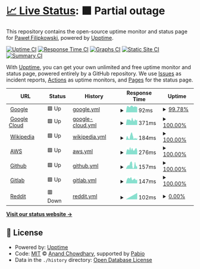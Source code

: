 # [📈 Live Status](https://Pawebf1.github.io/upptime): <!--live status--> **🟧 Partial outage**

This repository contains the open-source uptime monitor and status page for [Paweł Filipkowski](https://Pawebf1.github.io/upptime), powered by [Upptime](https://github.com/upptime/upptime).

[![Uptime CI](https://github.com/Pawebf1/upptime/workflows/Uptime%20CI/badge.svg)](https://github.com/Pawebf1/upptime/actions?query=workflow%3A%22Uptime+CI%22)
[![Response Time CI](https://github.com/Pawebf1/upptime/workflows/Response%20Time%20CI/badge.svg)](https://github.com/Pawebf1/upptime/actions?query=workflow%3A%22Response+Time+CI%22)
[![Graphs CI](https://github.com/Pawebf1/upptime/workflows/Graphs%20CI/badge.svg)](https://github.com/Pawebf1/upptime/actions?query=workflow%3A%22Graphs+CI%22)
[![Static Site CI](https://github.com/Pawebf1/upptime/workflows/Static%20Site%20CI/badge.svg)](https://github.com/Pawebf1/upptime/actions?query=workflow%3A%22Static+Site+CI%22)
[![Summary CI](https://github.com/Pawebf1/upptime/workflows/Summary%20CI/badge.svg)](https://github.com/Pawebf1/upptime/actions?query=workflow%3A%22Summary+CI%22)

With [Upptime](https://upptime.js.org), you can get your own unlimited and free uptime monitor and status page, powered entirely by a GitHub repository. We use [Issues](https://github.com/Pawebf1/upptime/issues) as incident reports, [Actions](https://github.com/Pawebf1/upptime/actions) as uptime monitors, and [Pages](https://Pawebf1.github.io/upptime) for the status page.

<!--start: status pages-->
<!-- This summary is generated by Upptime (https://github.com/upptime/upptime) -->
<!-- Do not edit this manually, your changes will be overwritten -->
<!-- prettier-ignore -->
| URL | Status | History | Response Time | Uptime |
| --- | ------ | ------- | ------------- | ------ |
| <img alt="" src="https://icons.duckduckgo.com/ip3/www.google.com.ico" height="13"> [Google](https://www.google.com) | 🟩 Up | [google.yml](https://github.com/Pawebf1/upptime/commits/HEAD/history/google.yml) | <details><summary><img alt="Response time graph" src="./graphs/google/response-time-week.png" height="20"> 92ms</summary><br><a href="https://Pawebf1.github.io/upptime/history/google"><img alt="Response time 92" src="https://img.shields.io/endpoint?url=https%3A%2F%2Fraw.githubusercontent.com%2FPawebf1%2Fupptime%2FHEAD%2Fapi%2Fgoogle%2Fresponse-time.json"></a><br><a href="https://Pawebf1.github.io/upptime/history/google"><img alt="24-hour response time 92" src="https://img.shields.io/endpoint?url=https%3A%2F%2Fraw.githubusercontent.com%2FPawebf1%2Fupptime%2FHEAD%2Fapi%2Fgoogle%2Fresponse-time-day.json"></a><br><a href="https://Pawebf1.github.io/upptime/history/google"><img alt="7-day response time 92" src="https://img.shields.io/endpoint?url=https%3A%2F%2Fraw.githubusercontent.com%2FPawebf1%2Fupptime%2FHEAD%2Fapi%2Fgoogle%2Fresponse-time-week.json"></a><br><a href="https://Pawebf1.github.io/upptime/history/google"><img alt="30-day response time 92" src="https://img.shields.io/endpoint?url=https%3A%2F%2Fraw.githubusercontent.com%2FPawebf1%2Fupptime%2FHEAD%2Fapi%2Fgoogle%2Fresponse-time-month.json"></a><br><a href="https://Pawebf1.github.io/upptime/history/google"><img alt="1-year response time 92" src="https://img.shields.io/endpoint?url=https%3A%2F%2Fraw.githubusercontent.com%2FPawebf1%2Fupptime%2FHEAD%2Fapi%2Fgoogle%2Fresponse-time-year.json"></a></details> | <details><summary><a href="https://Pawebf1.github.io/upptime/history/google">99.78%</a></summary><a href="https://Pawebf1.github.io/upptime/history/google"><img alt="All-time uptime 100.00%" src="https://img.shields.io/endpoint?url=https%3A%2F%2Fraw.githubusercontent.com%2FPawebf1%2Fupptime%2FHEAD%2Fapi%2Fgoogle%2Fuptime.json"></a><br><a href="https://Pawebf1.github.io/upptime/history/google"><img alt="24-hour uptime 98.46%" src="https://img.shields.io/endpoint?url=https%3A%2F%2Fraw.githubusercontent.com%2FPawebf1%2Fupptime%2FHEAD%2Fapi%2Fgoogle%2Fuptime-day.json"></a><br><a href="https://Pawebf1.github.io/upptime/history/google"><img alt="7-day uptime 99.78%" src="https://img.shields.io/endpoint?url=https%3A%2F%2Fraw.githubusercontent.com%2FPawebf1%2Fupptime%2FHEAD%2Fapi%2Fgoogle%2Fuptime-week.json"></a><br><a href="https://Pawebf1.github.io/upptime/history/google"><img alt="30-day uptime 99.95%" src="https://img.shields.io/endpoint?url=https%3A%2F%2Fraw.githubusercontent.com%2FPawebf1%2Fupptime%2FHEAD%2Fapi%2Fgoogle%2Fuptime-month.json"></a><br><a href="https://Pawebf1.github.io/upptime/history/google"><img alt="1-year uptime 100.00%" src="https://img.shields.io/endpoint?url=https%3A%2F%2Fraw.githubusercontent.com%2FPawebf1%2Fupptime%2FHEAD%2Fapi%2Fgoogle%2Fuptime-year.json"></a></details>
| <img alt="" src="https://icons.duckduckgo.com/ip3/cloud.google.com.ico" height="13"> [Google Cloud](https://cloud.google.com/?hl=pl) | 🟩 Up | [google-cloud.yml](https://github.com/Pawebf1/upptime/commits/HEAD/history/google-cloud.yml) | <details><summary><img alt="Response time graph" src="./graphs/google-cloud/response-time-week.png" height="20"> 371ms</summary><br><a href="https://Pawebf1.github.io/upptime/history/google-cloud"><img alt="Response time 371" src="https://img.shields.io/endpoint?url=https%3A%2F%2Fraw.githubusercontent.com%2FPawebf1%2Fupptime%2FHEAD%2Fapi%2Fgoogle-cloud%2Fresponse-time.json"></a><br><a href="https://Pawebf1.github.io/upptime/history/google-cloud"><img alt="24-hour response time 371" src="https://img.shields.io/endpoint?url=https%3A%2F%2Fraw.githubusercontent.com%2FPawebf1%2Fupptime%2FHEAD%2Fapi%2Fgoogle-cloud%2Fresponse-time-day.json"></a><br><a href="https://Pawebf1.github.io/upptime/history/google-cloud"><img alt="7-day response time 371" src="https://img.shields.io/endpoint?url=https%3A%2F%2Fraw.githubusercontent.com%2FPawebf1%2Fupptime%2FHEAD%2Fapi%2Fgoogle-cloud%2Fresponse-time-week.json"></a><br><a href="https://Pawebf1.github.io/upptime/history/google-cloud"><img alt="30-day response time 371" src="https://img.shields.io/endpoint?url=https%3A%2F%2Fraw.githubusercontent.com%2FPawebf1%2Fupptime%2FHEAD%2Fapi%2Fgoogle-cloud%2Fresponse-time-month.json"></a><br><a href="https://Pawebf1.github.io/upptime/history/google-cloud"><img alt="1-year response time 371" src="https://img.shields.io/endpoint?url=https%3A%2F%2Fraw.githubusercontent.com%2FPawebf1%2Fupptime%2FHEAD%2Fapi%2Fgoogle-cloud%2Fresponse-time-year.json"></a></details> | <details><summary><a href="https://Pawebf1.github.io/upptime/history/google-cloud">100.00%</a></summary><a href="https://Pawebf1.github.io/upptime/history/google-cloud"><img alt="All-time uptime 100.00%" src="https://img.shields.io/endpoint?url=https%3A%2F%2Fraw.githubusercontent.com%2FPawebf1%2Fupptime%2FHEAD%2Fapi%2Fgoogle-cloud%2Fuptime.json"></a><br><a href="https://Pawebf1.github.io/upptime/history/google-cloud"><img alt="24-hour uptime 100.00%" src="https://img.shields.io/endpoint?url=https%3A%2F%2Fraw.githubusercontent.com%2FPawebf1%2Fupptime%2FHEAD%2Fapi%2Fgoogle-cloud%2Fuptime-day.json"></a><br><a href="https://Pawebf1.github.io/upptime/history/google-cloud"><img alt="7-day uptime 100.00%" src="https://img.shields.io/endpoint?url=https%3A%2F%2Fraw.githubusercontent.com%2FPawebf1%2Fupptime%2FHEAD%2Fapi%2Fgoogle-cloud%2Fuptime-week.json"></a><br><a href="https://Pawebf1.github.io/upptime/history/google-cloud"><img alt="30-day uptime 100.00%" src="https://img.shields.io/endpoint?url=https%3A%2F%2Fraw.githubusercontent.com%2FPawebf1%2Fupptime%2FHEAD%2Fapi%2Fgoogle-cloud%2Fuptime-month.json"></a><br><a href="https://Pawebf1.github.io/upptime/history/google-cloud"><img alt="1-year uptime 100.00%" src="https://img.shields.io/endpoint?url=https%3A%2F%2Fraw.githubusercontent.com%2FPawebf1%2Fupptime%2FHEAD%2Fapi%2Fgoogle-cloud%2Fuptime-year.json"></a></details>
| <img alt="" src="https://icons.duckduckgo.com/ip3/en.wikipedia.org.ico" height="13"> [Wikipedia](https://en.wikipedia.org) | 🟩 Up | [wikipedia.yml](https://github.com/Pawebf1/upptime/commits/HEAD/history/wikipedia.yml) | <details><summary><img alt="Response time graph" src="./graphs/wikipedia/response-time-week.png" height="20"> 184ms</summary><br><a href="https://Pawebf1.github.io/upptime/history/wikipedia"><img alt="Response time 184" src="https://img.shields.io/endpoint?url=https%3A%2F%2Fraw.githubusercontent.com%2FPawebf1%2Fupptime%2FHEAD%2Fapi%2Fwikipedia%2Fresponse-time.json"></a><br><a href="https://Pawebf1.github.io/upptime/history/wikipedia"><img alt="24-hour response time 184" src="https://img.shields.io/endpoint?url=https%3A%2F%2Fraw.githubusercontent.com%2FPawebf1%2Fupptime%2FHEAD%2Fapi%2Fwikipedia%2Fresponse-time-day.json"></a><br><a href="https://Pawebf1.github.io/upptime/history/wikipedia"><img alt="7-day response time 184" src="https://img.shields.io/endpoint?url=https%3A%2F%2Fraw.githubusercontent.com%2FPawebf1%2Fupptime%2FHEAD%2Fapi%2Fwikipedia%2Fresponse-time-week.json"></a><br><a href="https://Pawebf1.github.io/upptime/history/wikipedia"><img alt="30-day response time 184" src="https://img.shields.io/endpoint?url=https%3A%2F%2Fraw.githubusercontent.com%2FPawebf1%2Fupptime%2FHEAD%2Fapi%2Fwikipedia%2Fresponse-time-month.json"></a><br><a href="https://Pawebf1.github.io/upptime/history/wikipedia"><img alt="1-year response time 184" src="https://img.shields.io/endpoint?url=https%3A%2F%2Fraw.githubusercontent.com%2FPawebf1%2Fupptime%2FHEAD%2Fapi%2Fwikipedia%2Fresponse-time-year.json"></a></details> | <details><summary><a href="https://Pawebf1.github.io/upptime/history/wikipedia">100.00%</a></summary><a href="https://Pawebf1.github.io/upptime/history/wikipedia"><img alt="All-time uptime 100.00%" src="https://img.shields.io/endpoint?url=https%3A%2F%2Fraw.githubusercontent.com%2FPawebf1%2Fupptime%2FHEAD%2Fapi%2Fwikipedia%2Fuptime.json"></a><br><a href="https://Pawebf1.github.io/upptime/history/wikipedia"><img alt="24-hour uptime 100.00%" src="https://img.shields.io/endpoint?url=https%3A%2F%2Fraw.githubusercontent.com%2FPawebf1%2Fupptime%2FHEAD%2Fapi%2Fwikipedia%2Fuptime-day.json"></a><br><a href="https://Pawebf1.github.io/upptime/history/wikipedia"><img alt="7-day uptime 100.00%" src="https://img.shields.io/endpoint?url=https%3A%2F%2Fraw.githubusercontent.com%2FPawebf1%2Fupptime%2FHEAD%2Fapi%2Fwikipedia%2Fuptime-week.json"></a><br><a href="https://Pawebf1.github.io/upptime/history/wikipedia"><img alt="30-day uptime 100.00%" src="https://img.shields.io/endpoint?url=https%3A%2F%2Fraw.githubusercontent.com%2FPawebf1%2Fupptime%2FHEAD%2Fapi%2Fwikipedia%2Fuptime-month.json"></a><br><a href="https://Pawebf1.github.io/upptime/history/wikipedia"><img alt="1-year uptime 100.00%" src="https://img.shields.io/endpoint?url=https%3A%2F%2Fraw.githubusercontent.com%2FPawebf1%2Fupptime%2FHEAD%2Fapi%2Fwikipedia%2Fuptime-year.json"></a></details>
| <img alt="" src="https://icons.duckduckgo.com/ip3/aws.amazon.com.ico" height="13"> [AWS](https://aws.amazon.com/) | 🟩 Up | [aws.yml](https://github.com/Pawebf1/upptime/commits/HEAD/history/aws.yml) | <details><summary><img alt="Response time graph" src="./graphs/aws/response-time-week.png" height="20"> 276ms</summary><br><a href="https://Pawebf1.github.io/upptime/history/aws"><img alt="Response time 276" src="https://img.shields.io/endpoint?url=https%3A%2F%2Fraw.githubusercontent.com%2FPawebf1%2Fupptime%2FHEAD%2Fapi%2Faws%2Fresponse-time.json"></a><br><a href="https://Pawebf1.github.io/upptime/history/aws"><img alt="24-hour response time 276" src="https://img.shields.io/endpoint?url=https%3A%2F%2Fraw.githubusercontent.com%2FPawebf1%2Fupptime%2FHEAD%2Fapi%2Faws%2Fresponse-time-day.json"></a><br><a href="https://Pawebf1.github.io/upptime/history/aws"><img alt="7-day response time 276" src="https://img.shields.io/endpoint?url=https%3A%2F%2Fraw.githubusercontent.com%2FPawebf1%2Fupptime%2FHEAD%2Fapi%2Faws%2Fresponse-time-week.json"></a><br><a href="https://Pawebf1.github.io/upptime/history/aws"><img alt="30-day response time 276" src="https://img.shields.io/endpoint?url=https%3A%2F%2Fraw.githubusercontent.com%2FPawebf1%2Fupptime%2FHEAD%2Fapi%2Faws%2Fresponse-time-month.json"></a><br><a href="https://Pawebf1.github.io/upptime/history/aws"><img alt="1-year response time 276" src="https://img.shields.io/endpoint?url=https%3A%2F%2Fraw.githubusercontent.com%2FPawebf1%2Fupptime%2FHEAD%2Fapi%2Faws%2Fresponse-time-year.json"></a></details> | <details><summary><a href="https://Pawebf1.github.io/upptime/history/aws">100.00%</a></summary><a href="https://Pawebf1.github.io/upptime/history/aws"><img alt="All-time uptime 100.00%" src="https://img.shields.io/endpoint?url=https%3A%2F%2Fraw.githubusercontent.com%2FPawebf1%2Fupptime%2FHEAD%2Fapi%2Faws%2Fuptime.json"></a><br><a href="https://Pawebf1.github.io/upptime/history/aws"><img alt="24-hour uptime 100.00%" src="https://img.shields.io/endpoint?url=https%3A%2F%2Fraw.githubusercontent.com%2FPawebf1%2Fupptime%2FHEAD%2Fapi%2Faws%2Fuptime-day.json"></a><br><a href="https://Pawebf1.github.io/upptime/history/aws"><img alt="7-day uptime 100.00%" src="https://img.shields.io/endpoint?url=https%3A%2F%2Fraw.githubusercontent.com%2FPawebf1%2Fupptime%2FHEAD%2Fapi%2Faws%2Fuptime-week.json"></a><br><a href="https://Pawebf1.github.io/upptime/history/aws"><img alt="30-day uptime 100.00%" src="https://img.shields.io/endpoint?url=https%3A%2F%2Fraw.githubusercontent.com%2FPawebf1%2Fupptime%2FHEAD%2Fapi%2Faws%2Fuptime-month.json"></a><br><a href="https://Pawebf1.github.io/upptime/history/aws"><img alt="1-year uptime 100.00%" src="https://img.shields.io/endpoint?url=https%3A%2F%2Fraw.githubusercontent.com%2FPawebf1%2Fupptime%2FHEAD%2Fapi%2Faws%2Fuptime-year.json"></a></details>
| <img alt="" src="https://icons.duckduckgo.com/ip3/github.com.ico" height="13"> [Github](https://github.com/) | 🟩 Up | [github.yml](https://github.com/Pawebf1/upptime/commits/HEAD/history/github.yml) | <details><summary><img alt="Response time graph" src="./graphs/github/response-time-week.png" height="20"> 157ms</summary><br><a href="https://Pawebf1.github.io/upptime/history/github"><img alt="Response time 157" src="https://img.shields.io/endpoint?url=https%3A%2F%2Fraw.githubusercontent.com%2FPawebf1%2Fupptime%2FHEAD%2Fapi%2Fgithub%2Fresponse-time.json"></a><br><a href="https://Pawebf1.github.io/upptime/history/github"><img alt="24-hour response time 157" src="https://img.shields.io/endpoint?url=https%3A%2F%2Fraw.githubusercontent.com%2FPawebf1%2Fupptime%2FHEAD%2Fapi%2Fgithub%2Fresponse-time-day.json"></a><br><a href="https://Pawebf1.github.io/upptime/history/github"><img alt="7-day response time 157" src="https://img.shields.io/endpoint?url=https%3A%2F%2Fraw.githubusercontent.com%2FPawebf1%2Fupptime%2FHEAD%2Fapi%2Fgithub%2Fresponse-time-week.json"></a><br><a href="https://Pawebf1.github.io/upptime/history/github"><img alt="30-day response time 157" src="https://img.shields.io/endpoint?url=https%3A%2F%2Fraw.githubusercontent.com%2FPawebf1%2Fupptime%2FHEAD%2Fapi%2Fgithub%2Fresponse-time-month.json"></a><br><a href="https://Pawebf1.github.io/upptime/history/github"><img alt="1-year response time 157" src="https://img.shields.io/endpoint?url=https%3A%2F%2Fraw.githubusercontent.com%2FPawebf1%2Fupptime%2FHEAD%2Fapi%2Fgithub%2Fresponse-time-year.json"></a></details> | <details><summary><a href="https://Pawebf1.github.io/upptime/history/github">100.00%</a></summary><a href="https://Pawebf1.github.io/upptime/history/github"><img alt="All-time uptime 100.00%" src="https://img.shields.io/endpoint?url=https%3A%2F%2Fraw.githubusercontent.com%2FPawebf1%2Fupptime%2FHEAD%2Fapi%2Fgithub%2Fuptime.json"></a><br><a href="https://Pawebf1.github.io/upptime/history/github"><img alt="24-hour uptime 100.00%" src="https://img.shields.io/endpoint?url=https%3A%2F%2Fraw.githubusercontent.com%2FPawebf1%2Fupptime%2FHEAD%2Fapi%2Fgithub%2Fuptime-day.json"></a><br><a href="https://Pawebf1.github.io/upptime/history/github"><img alt="7-day uptime 100.00%" src="https://img.shields.io/endpoint?url=https%3A%2F%2Fraw.githubusercontent.com%2FPawebf1%2Fupptime%2FHEAD%2Fapi%2Fgithub%2Fuptime-week.json"></a><br><a href="https://Pawebf1.github.io/upptime/history/github"><img alt="30-day uptime 100.00%" src="https://img.shields.io/endpoint?url=https%3A%2F%2Fraw.githubusercontent.com%2FPawebf1%2Fupptime%2FHEAD%2Fapi%2Fgithub%2Fuptime-month.json"></a><br><a href="https://Pawebf1.github.io/upptime/history/github"><img alt="1-year uptime 100.00%" src="https://img.shields.io/endpoint?url=https%3A%2F%2Fraw.githubusercontent.com%2FPawebf1%2Fupptime%2FHEAD%2Fapi%2Fgithub%2Fuptime-year.json"></a></details>
| <img alt="" src="https://icons.duckduckgo.com/ip3/about.gitlab.com.ico" height="13"> [Gitlab](https://about.gitlab.com/) | 🟩 Up | [gitlab.yml](https://github.com/Pawebf1/upptime/commits/HEAD/history/gitlab.yml) | <details><summary><img alt="Response time graph" src="./graphs/gitlab/response-time-week.png" height="20"> 147ms</summary><br><a href="https://Pawebf1.github.io/upptime/history/gitlab"><img alt="Response time 147" src="https://img.shields.io/endpoint?url=https%3A%2F%2Fraw.githubusercontent.com%2FPawebf1%2Fupptime%2FHEAD%2Fapi%2Fgitlab%2Fresponse-time.json"></a><br><a href="https://Pawebf1.github.io/upptime/history/gitlab"><img alt="24-hour response time 147" src="https://img.shields.io/endpoint?url=https%3A%2F%2Fraw.githubusercontent.com%2FPawebf1%2Fupptime%2FHEAD%2Fapi%2Fgitlab%2Fresponse-time-day.json"></a><br><a href="https://Pawebf1.github.io/upptime/history/gitlab"><img alt="7-day response time 147" src="https://img.shields.io/endpoint?url=https%3A%2F%2Fraw.githubusercontent.com%2FPawebf1%2Fupptime%2FHEAD%2Fapi%2Fgitlab%2Fresponse-time-week.json"></a><br><a href="https://Pawebf1.github.io/upptime/history/gitlab"><img alt="30-day response time 147" src="https://img.shields.io/endpoint?url=https%3A%2F%2Fraw.githubusercontent.com%2FPawebf1%2Fupptime%2FHEAD%2Fapi%2Fgitlab%2Fresponse-time-month.json"></a><br><a href="https://Pawebf1.github.io/upptime/history/gitlab"><img alt="1-year response time 147" src="https://img.shields.io/endpoint?url=https%3A%2F%2Fraw.githubusercontent.com%2FPawebf1%2Fupptime%2FHEAD%2Fapi%2Fgitlab%2Fresponse-time-year.json"></a></details> | <details><summary><a href="https://Pawebf1.github.io/upptime/history/gitlab">100.00%</a></summary><a href="https://Pawebf1.github.io/upptime/history/gitlab"><img alt="All-time uptime 100.00%" src="https://img.shields.io/endpoint?url=https%3A%2F%2Fraw.githubusercontent.com%2FPawebf1%2Fupptime%2FHEAD%2Fapi%2Fgitlab%2Fuptime.json"></a><br><a href="https://Pawebf1.github.io/upptime/history/gitlab"><img alt="24-hour uptime 100.00%" src="https://img.shields.io/endpoint?url=https%3A%2F%2Fraw.githubusercontent.com%2FPawebf1%2Fupptime%2FHEAD%2Fapi%2Fgitlab%2Fuptime-day.json"></a><br><a href="https://Pawebf1.github.io/upptime/history/gitlab"><img alt="7-day uptime 100.00%" src="https://img.shields.io/endpoint?url=https%3A%2F%2Fraw.githubusercontent.com%2FPawebf1%2Fupptime%2FHEAD%2Fapi%2Fgitlab%2Fuptime-week.json"></a><br><a href="https://Pawebf1.github.io/upptime/history/gitlab"><img alt="30-day uptime 100.00%" src="https://img.shields.io/endpoint?url=https%3A%2F%2Fraw.githubusercontent.com%2FPawebf1%2Fupptime%2FHEAD%2Fapi%2Fgitlab%2Fuptime-month.json"></a><br><a href="https://Pawebf1.github.io/upptime/history/gitlab"><img alt="1-year uptime 100.00%" src="https://img.shields.io/endpoint?url=https%3A%2F%2Fraw.githubusercontent.com%2FPawebf1%2Fupptime%2FHEAD%2Fapi%2Fgitlab%2Fuptime-year.json"></a></details>
| <img alt="" src="https://icons.duckduckgo.com/ip3/www.reddit.com.ico" height="13"> [Reddit](https://www.reddit.com/) | 🟥 Down | [reddit.yml](https://github.com/Pawebf1/upptime/commits/HEAD/history/reddit.yml) | <details><summary><img alt="Response time graph" src="./graphs/reddit/response-time-week.png" height="20"> 102ms</summary><br><a href="https://Pawebf1.github.io/upptime/history/reddit"><img alt="Response time 102" src="https://img.shields.io/endpoint?url=https%3A%2F%2Fraw.githubusercontent.com%2FPawebf1%2Fupptime%2FHEAD%2Fapi%2Freddit%2Fresponse-time.json"></a><br><a href="https://Pawebf1.github.io/upptime/history/reddit"><img alt="24-hour response time 102" src="https://img.shields.io/endpoint?url=https%3A%2F%2Fraw.githubusercontent.com%2FPawebf1%2Fupptime%2FHEAD%2Fapi%2Freddit%2Fresponse-time-day.json"></a><br><a href="https://Pawebf1.github.io/upptime/history/reddit"><img alt="7-day response time 102" src="https://img.shields.io/endpoint?url=https%3A%2F%2Fraw.githubusercontent.com%2FPawebf1%2Fupptime%2FHEAD%2Fapi%2Freddit%2Fresponse-time-week.json"></a><br><a href="https://Pawebf1.github.io/upptime/history/reddit"><img alt="30-day response time 102" src="https://img.shields.io/endpoint?url=https%3A%2F%2Fraw.githubusercontent.com%2FPawebf1%2Fupptime%2FHEAD%2Fapi%2Freddit%2Fresponse-time-month.json"></a><br><a href="https://Pawebf1.github.io/upptime/history/reddit"><img alt="1-year response time 102" src="https://img.shields.io/endpoint?url=https%3A%2F%2Fraw.githubusercontent.com%2FPawebf1%2Fupptime%2FHEAD%2Fapi%2Freddit%2Fresponse-time-year.json"></a></details> | <details><summary><a href="https://Pawebf1.github.io/upptime/history/reddit">0.00%</a></summary><a href="https://Pawebf1.github.io/upptime/history/reddit"><img alt="All-time uptime 0.00%" src="https://img.shields.io/endpoint?url=https%3A%2F%2Fraw.githubusercontent.com%2FPawebf1%2Fupptime%2FHEAD%2Fapi%2Freddit%2Fuptime.json"></a><br><a href="https://Pawebf1.github.io/upptime/history/reddit"><img alt="24-hour uptime 0.00%" src="https://img.shields.io/endpoint?url=https%3A%2F%2Fraw.githubusercontent.com%2FPawebf1%2Fupptime%2FHEAD%2Fapi%2Freddit%2Fuptime-day.json"></a><br><a href="https://Pawebf1.github.io/upptime/history/reddit"><img alt="7-day uptime 0.00%" src="https://img.shields.io/endpoint?url=https%3A%2F%2Fraw.githubusercontent.com%2FPawebf1%2Fupptime%2FHEAD%2Fapi%2Freddit%2Fuptime-week.json"></a><br><a href="https://Pawebf1.github.io/upptime/history/reddit"><img alt="30-day uptime 0.00%" src="https://img.shields.io/endpoint?url=https%3A%2F%2Fraw.githubusercontent.com%2FPawebf1%2Fupptime%2FHEAD%2Fapi%2Freddit%2Fuptime-month.json"></a><br><a href="https://Pawebf1.github.io/upptime/history/reddit"><img alt="1-year uptime 0.00%" src="https://img.shields.io/endpoint?url=https%3A%2F%2Fraw.githubusercontent.com%2FPawebf1%2Fupptime%2FHEAD%2Fapi%2Freddit%2Fuptime-year.json"></a></details>

<!--end: status pages-->

[**Visit our status website →**](https://Pawebf1.github.io/upptime)

## 📄 License

- Powered by: [Upptime](https://github.com/upptime/upptime)
- Code: [MIT](./LICENSE) © [Anand Chowdhary](https://anandchowdhary.com), supported by [Pabio](https://pabio.com)
- Data in the `./history` directory: [Open Database License](https://opendatacommons.org/licenses/odbl/1-0/)
